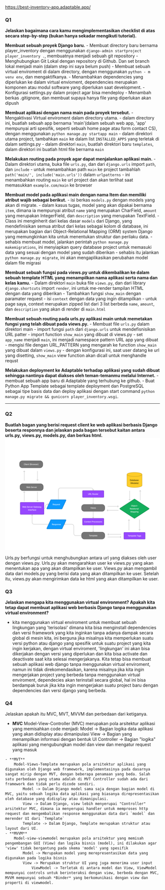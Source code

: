 https://best-inventory-app.adaptable.app/

### Q1
**Jelaskan bagaimana cara kamu mengimplementasikan checklist di atas secara step-by-step (bukan hanya sekadar mengikuti tutorial).**

**Membuat sebuah proyek Django baru.**
	- Membuat directory baru bernama player_inventory dengan menggunakan `django-admin startproject player_inventory .`, membuatnya menjadi sebuah git repository 
	-  Menghubungkan Git Lokal dengan repository di Github. Dan set branch lokal menjadi main (dalam step ini saya belum push)
	- Membuat sebuah virtual enviroment di dalam directory, dengan menggunakan `python - m venv env`, dan mengaktifkanya.
	- Menambahkan dependencies yang diperlukan ke dalam virtual envioment, dependencies merupakan komponen atau modul software yang diperlukan saat development.
	- Konfigurasi settings.py dalam project agar bisa mendeploy
	- Menambah berkas .gitignore, dan membuat supaya hanya file yang diperlukan akan dipush
	

**Membuat aplikasi dengan nama main pada proyek tersebut.**
	- Mengaktivasi Virtual enviroment dalam directory utama.
	- dalam directory ini, buatlah sebuah app bernama 'main'(dalam sebuah web app, 'app' mempunyai arti spesifik, seperti sebuah home page atau form contact CS), dengan menggunakan `python manage.py startapp main`
	- dalam direktori utama project, tambahkan `main` ke dalam list `INSTALLED_APPS`
	   yang terletak di dalam settings.py
	- dalam direktori `main`, buatlah direktori baru `templates`, dalam direktori ini buatlah html file bernama `main`
	   
**Melakukan routing pada proyek agar dapat menjalankan aplikasi main.**
	- Dalam direktori utama, buka file `urls.py`, dan dari `django.urls` import `path`, dan `include`
	- untuk menambahkan path `main` ke project tambahlah `path('main/', include('main.urls'))` dalam `urlpatterns`
	- ini menambahkan routing `main` ke url project dan akan terlihat saat memasukkan `example.com/main` ke browser


**Membuat model pada aplikasi main dengan nama Item dan memiliki atribut wajib sebagai berikut.**
	- isi berkas `models.py` dengan models yang akan di migrate. 
	- dalam kasus tugas, model yang akan dipakai bernama `item`, dimana ia mempunyai atribut `name` yang merupakan CharField, `amount` yang merupakan IntegerField, dan `description` yang merupakan TextField.
	- Class ini menginherit dari kelas dasar `models` dari Django, yang mendefinisikan semua atribut dari kelas sebagai kolom di database, ini merupakan bagian dari Object-Relational Mapping (ORM) system Django yang memungkinkan kita untuk menentukan struktur dan perilaku data.
	- sehabis membuat model, jalankan perintah `python manage.py makemigrations`, ini menyiapkan query database project untuk memasuki data yang sesuai dengan model yang sudah diberikan
	- sehabis itu jalankan `python manage.py migrate`, ini akan mengaplikasikan perubahan model dalam file migrasi


**Membuat sebuah fungsi pada views.py untuk dikembalikan ke dalam sebuah template HTML yang menampilkan nama aplikasi serta nama dan kelas kamu.**
	- Dalam direktori `main` buka file `views.py`, dan dari library `django.shortcuts` import `render`, ini untuk me-render tampilan HTML dengan data yang diberikan
	- Tambahkan fungsi `show_main` dengan paramater request
	- isi `context` dengan data yang ingin ditampilkan
	- untuk page saya, context merupakan zipped list dari 3 list berbeda `name`, `amount`, dan `description` yang akan di render di `main.html`

**Membuat sebuah routing pada urls.py aplikasi main untuk memetakan fungsi yang telah dibuat pada views.py.**
	- Membuat file `urls.py` dalam direktori main
	- import fungsi `path` dari `django.urls` untuk mendefisnisikan URL patter
	- import function `show_main` yang dibuat di views.py
	- set `app_name` menjadi `main`, ini menjadi namespace pattern URL app yang dibuat
	- mengisi file dengan URL_PATTERN yang mengarah ke function `show_main` yang dibuat  dalam `views.py` 
	- dengan konfigurasi ini, saat user datang ke url yang disetting, `show_main` view function akan dicall untuk menghandle requst 


**Melakukan deployment ke Adaptable terhadap aplikasi yang sudah dibuat sehingga nantinya dapat diakses oleh teman-temanmu melalui Internet.**
	- membuat sebuah app baru di Adaptable yang terhubung ke github.
	- Buat Python App Template sebagai template deployment dan PostgreSQL sebagai tipe basis data dan deploy aplikasi dengan start command `python manage.py migrate && gunicorn player_inventory.wsgi`. 


---

### Q2
**Buatlah bagan yang berisi request client ke web aplikasi berbasis Django beserta responnya dan jelaskan pada bagan tersebut kaitan antara urls.py, views.py, models.py, dan berkas html.**
![Database Image](ReadmeImg/Database.png)

Urls.py berfungsi untuk menghubungkan antara url yang diakses oleh user dengan views.py. 
Urls.py akan mengarahkan user ke views.py yang akan menentukan apa yang akan ditampilkan ke user. 
Views.py akan mengambil data dari models.py yang berisi data yang akan ditampilkan ke user. 
Setelah itu, views.py akan mengirimkan data ke html yang akan ditampilkan ke user.


### Q3
**Jelaskan mengapa kita menggunakan virtual environment? Apakah kita tetap dapat membuat aplikasi web berbasis Django tanpa menggunakan virtual environment?**
    
- kita menggunakan virtual enviroment untuk membuat sebuah lingkungan yang 'terisolasi' dimana kita bisa menginstall dependencies dan versi framework yang kita inginkan tanpa adanya dampak secara global di mesin kita, ini berguna jika misalnya kita memperlukan suatu versi python atau django yang spesifik untuk suatu project yang kita ingin kerjakan, dengan virtual enviroment, 'lingkungan' ini akan bisa dikerjakan dengan versi yang diperlukan dan kita bisa activate dan deactivate saat kita selesai mengerjakanya. Kita tetap bisa membuat sebuah aplikasi web django tanpa menggunakan virtual enviroment, namun ini tidak direkomendasikan, karena misalnya jika kita ingin mengerjakan project yang berbeda tanpa menggunakan virtual enviroment, dependecies akan terinstall secara global, hal ini bisa berdampak buruk jika kita ingin mengerjakan suatu project baru dengan dependencies dan versi django yang berbeda.

### Q4
Jelaskan apakah itu MVC, MVT, MVVM dan perbedaan dari ketiganya.

   - **MVC**
		Model-View-Controller (MVC) merupakan pola arsitektur aplikasi yang memisahkan code menjadi:
			Model -> Bagian logika data aplikasi yang akan didisplay atau dimanipulasi 
			View -> Bagian yang menampilkan informasi dengan bentuk UI
			Controller -> Bagian "logika" aplikasi yang mengubungkan model dan view 
			dan mengatur request yang masuk

	- **MVT**
		Model-Views-Template merupakan pola arsitektur aplikasi yang digunakan oleh Django web framework, implementasinya pada dasarnya sangat mirip dengan MVT, dengan beberapa penamaan yang beda. Salah satu perbedaan yang utama adalah di MVT Controller sudah ada dari framework dan tidak perlu dicode sendiri.
			Model -> Dalam Django model sama saja dengan bagian model di MVC, yaitu sebuah logika data aplikasi yang biasanya direpresentasikan oleh database yang didisplay atau dimanipulasi.
			View -> Dalam Django, view lebih menyerupai "Controller" arsitektur MVC, dimana ia menyerupai handler untuk memproses http request dan mengembalikan response menggunakan data dari `model` dan merender UI dari `Template`
			Template -> Dalam Django, Template merupakan struktur atau layout dari UI.
	- **MVVM**
	    Model-view-viewmodel merupakan pola arsitektur yang memisah pengembangan GUI (View) dan logika bisnis (model), ini dilakukan agar 'view' tidak bergantung pada skema 'model' yang spesifik
			Model -> Merupakan model yang merepresentasikan data yang digunakan pada logika bisnis
			View -> Merupakan struktur UI yang juga menerima user input
				ViewModel -> Terletak di antara model dan View, ViewModel mempunyai controls untuk berinteraksi dengan view, berbeda dengan MVC, MVVM mempunyai sebuah *Binder* yang berkomunikasi dengan view dan properti di viewmodel.
